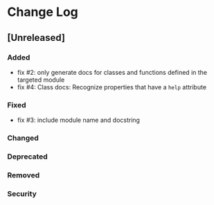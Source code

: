 # Change Log

## [Unreleased]
### Added

- fix #2: only generate docs for classes and functions defined in the targeted module
- fix #4: Class docs: Recognize properties that have a `help` attribute

### Fixed

- fix #3: include module name and docstring

### Changed
### Deprecated
### Removed
### Security
